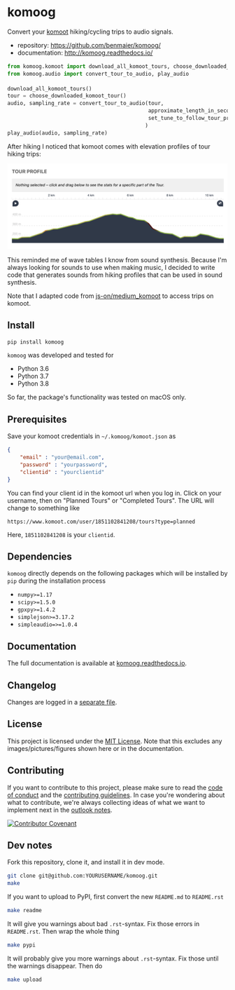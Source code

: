 # komoog

Convert your [komoot](komoot.com) hiking/cycling trips to audio signals.

* repository: https://github.com/benmaier/komoog/
* documentation: http://komoog.readthedocs.io/

```python
from komoog.komoot import download_all_komoot_tours, choose_downloaded_komoot_tour
from komoog.audio import convert_tour_to_audio, play_audio

download_all_komoot_tours()
tour = choose_downloaded_komoot_tour()
audio, sampling_rate = convert_tour_to_audio(tour,
                                             approximate_length_in_seconds=4,
                                             set_tune_to_follow_tour_profile=True,
                                            )
play_audio(audio, sampling_rate)
```

After hiking I noticed that komoot comes with elevation profiles of tour hiking
trips:

![Tour profile](https://github.com/benmaier/komoog/raw/main/img/tour_profile.png)

This reminded me of wave tables I know from sound synthesis. Because I'm always
looking for sounds to use when making music, I decided to write code that
generates sounds from hiking profiles that can be used in sound synthesis.

Note that I adapted code from
[js-on/medium\_komoot](https://github.com/js-on/medium_komoot)
to access trips on komoot.

## Install

    pip install komoog

`komoog` was developed and tested for 

* Python 3.6
* Python 3.7
* Python 3.8

So far, the package's functionality was tested on macOS only.

## Prerequisites

Save your komoot credentials in `~/.komoog/komoot.json` as

```json
{
    "email" : "your@email.com",
    "password" : "yourpassword",
    "clientid" : "yourclientid"
}
```

You can find your client id in the komoot url when you log in. Click on your username, then
on "Planned Tours" or "Completed Tours". The URL will change to something like

```
https://www.komoot.com/user/1851102841208/tours?type=planned
```

Here, `1851102841208` is your `clientid`.

## Dependencies

`komoog` directly depends on the following packages which will be installed by `pip` during the installation process

* `numpy>=1.17`
* `scipy>=1.5.0`
* `gpxpy>=1.4.2`
* `simplejson>=3.17.2`
* `simpleaudio=>=1.0.4`

## Documentation

The full documentation is available at [komoog.readthedocs.io](http://komoog.readthedocs.io).

## Changelog

Changes are logged in a [separate file](https://github.com/benmaier/komoog/blob/main/CHANGELOG.md).

## License

This project is licensed under the [MIT License](https://github.com/benmaier/komoog/blob/main/LICENSE).
Note that this excludes any images/pictures/figures shown here or in the documentation.

## Contributing

If you want to contribute to this project, please make sure to read the [code of conduct](https://github.com/benmaier/komoog/blob/main/CODE_OF_CONDUCT.md) and the [contributing guidelines](https://github.com/benmaier/komoog/blob/main/CONTRIBUTING.md). In case you're wondering about what to contribute, we're always collecting ideas of what we want to implement next in the [outlook notes](https://github.com/benmaier/komoog/blob/main/OUTLOOK.md).

[![Contributor Covenant](https://img.shields.io/badge/Contributor%20Covenant-v1.4%20adopted-ff69b4.svg)](code-of-conduct.md)

## Dev notes

Fork this repository, clone it, and install it in dev mode.

```bash
git clone git@github.com:YOURUSERNAME/komoog.git
make
```

If you want to upload to PyPI, first convert the new `README.md` to `README.rst`

```bash
make readme
```

It will give you warnings about bad `.rst`-syntax. Fix those errors in `README.rst`. Then wrap the whole thing 

```bash
make pypi
```

It will probably give you more warnings about `.rst`-syntax. Fix those until the warnings disappear. Then do

```bash
make upload
```
